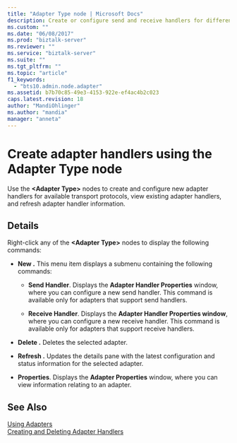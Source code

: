 ```yaml
---
title: "Adapter Type node | Microsoft Docs"
description: Create or configure send and receive handlers for different transport types in BizTalk Server
ms.custom: ""
ms.date: "06/08/2017"
ms.prod: "biztalk-server"
ms.reviewer: ""
ms.service: "biztalk-server"
ms.suite: ""
ms.tgt_pltfrm: ""
ms.topic: "article"
f1_keywords: 
  - "bts10.admin.node.adapter"
ms.assetid: b7b70c85-49e3-4153-922e-ef4ac4b2c023
caps.latest.revision: 18
author: "MandiOhlinger"
ms.author: "mandia"
manager: "anneta"
---
```

# Create adapter handlers using the Adapter Type node
Use the **\<Adapter Type>** nodes to create and configure new adapter handlers for available transport protocols, view existing adapter handlers, and refresh adapter handler information.  
  
## Details
 Right-click any of the **\<Adapter Type>** nodes to display the following commands:  
  
-   **New .** This menu item displays a submenu containing the following commands:  
  
    -   **Send Handler**. Displays the **Adapter Handler Properties** window, where you can configure a new send handler. This command is available only for adapters that support send handlers.  
  
    -   **Receive Handler**. Displays the **Adapter Handler Properties window**, where you can configure a new receive handler. This command is available only for adapters that support receive handlers.  
  
-   **Delete .** Deletes the selected adapter.  
  
-   **Refresh .** Updates the details pane with the latest configuration and status information for the selected adapter.  
  
-   **Properties**. Displays the **Adapter Properties** window, where you can view information relating to an adapter.  
  
## See Also  
 [Using Adapters](../core/using-adapters.md)   
 [Creating and Deleting Adapter Handlers](../core/creating-and-deleting-adapter-handlers.md)